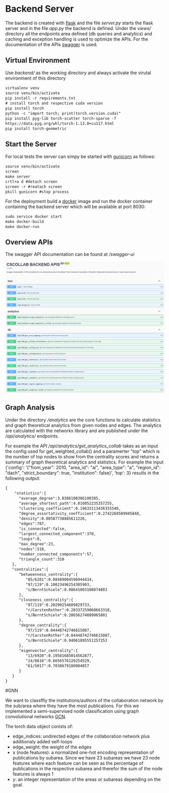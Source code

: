 # Backend Server 

The backend is created with [flask](https://flask.palletsprojects.com/en/2.2.x/) and the file *server.py* starts the flask server 
and in the file *app.py* the backend is defined. Under the *views/* directory all the endpoints area defined (db queries and analytics) and caching and exception handling 
is used to optimize the APIs. For the documentation of the APIs [swagger](https://swagger.io/tools/swagger-ui/) is used.

## Virtual Environment 

Use *backend/* as the working directory and always activate the virutal environment of this directory

```{shell}
virtualenv venv
source venv/bin/activate
pip install -r requirements.txt
# install torch and respective cuda version
pip install torch
python -c "import torch; print(torch.version.cuda)"
pip install pyg-lib torch-scatter torch-sparse -f https://data.pyg.org/whl/torch-1.13.0+cu117.html
pip install torch-geometric
```

## Start the Server

For local tests the server can simpy be started with [gunicorn](https://flask.palletsprojects.com/en/2.2.x/deploying/gunicorn/) as follows:

```{shell}
source venv/bin/activate
screen
make server
crtl+a d #detach screen
screen -r #reatach screen
pkill gunicorn #stop process
```

For the deployment build a [docker](https://www.docker.com/) image and run the docker container containing the backend server which will be available at port 8030:

```{shell}
sudo service docker start
make docker-build 
make docker-run 
``` 


## Overview APIs

The swagger API documentation can be found at */swagger-ui*

![swagger api](public/img/swagger_apis.PNG)

## Graph Analysis

Under the directory */analytics* are the core functions to calculate statistics and graph theoretical analytics from given nodes and edges. 
The analytics are calculated with the networkx library and are published under the */api/analytics/* endpoints. 

For example the API */api/analytics/get_analytics_collab* takes as an input the config used for get_weighted_collab() and a paramerter "top" which is the number
of top nodes to show from the centrality scores and returns a summary of graph theoretical analytics and statistics. For example the input {'config': '{"from_year": 2010, "area_id": "ai", "area_type": "a", "region_id": "dach", "strict_boundary": true, "institution": false}', 'top': 3} results in the following output:

```{shell}
{
    "statistics":{
      "average_degree":3.0386100386100385,
      "average_shortest_path":4.016052235357255,
      "clustering_coefficient":0.19633113436355548,
      "degree_assortativity_coefficient":0.2742268589945848,
      "density":0.00587738885611226,
      "edges":787,
      "is_connected":false,
      "largest_connected_component":370,
      "loops":0,
      "max_degree":23,
      "nodes":518,
      "number_connected_components":57,
      "triangle_count":310
   },
   "centralities":{
      "betweenness_centrality":{
         "85/6201":0.08489004596944434,
         "97/119":0.10023496254305903,
         "s/BerntSchiele":0.08641003108874803
      },
      "closeness_centrality":{
         "97/119":0.20290254609829733,
         "r/CarstenRother":0.20337259060663318,
         "s/BerntSchiele":0.20656274889065881
      },
      "degree_centrality":{
         "97/119":0.04448742746615087,
         "r/CarstenRother":0.04448742746615087,
         "s/BerntSchiele":0.04061895551257253
      },
      "eigenvector_centrality":{
         "13/6920":0.19581685014562877,
         "24/8616":0.6656576120254529,
         "61/5017":0.7038679180984857
      }
   }
}
```

#GNN

We want to classffiy the institutions/authors of the collaboration network by the sub/area where they have the most publications. For this we implemented a semi-supervised node classification using graph convolutional networks [GCN](https://pytorch-geometric.readthedocs.io/en/latest/generated/torch_geometric.nn.conv.GCNConv.html#torch_geometric.nn.conv.GCNConv). 

The torch data object conists of:
* edge_indices: undirected edges of the collaboration network plus additionaly added self-loops
* edge_weight: the weight of the edges
* x (node features): a normalized one-hot encoding representation of publications by subarea. Since we have 23 subareas we have 23 node features where each feature can be seen as the percentage of publications in the respective subarea and therefor the sum of the node features is always 1
* y: an integer representation of the areas or subareas depending on the goal.
